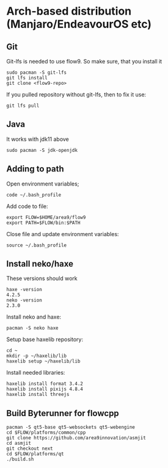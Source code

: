 # Arch-based distribution (Manjaro/EndeavourOS etc)

## Git
Git-lfs is needed to use flow9. So make sure, that you install it

	sudo pacman -S git-lfs
	git lfs install
	git clone <flow9-repo> 

If you pulled repository without git-lfs, then to fix it use:

	git lfs pull

## Java

It works with jdk11 above

	sudo pacman -S jdk-openjdk

## Adding to path
Open environment variables;

	code ~/.bash_profile

Add code to file:

	export FLOW=$HOME/area9/flow9
	export PATH=$FLOW/bin:$PATH

Close file and update environment variables:

	source ~/.bash_profile

## Install neko/haxe
These versions should work

	haxe -version
	4.2.5
	neko -version
	2.3.0

Install neko and haxe:

	pacman -S neko haxe

Setup base haxelib repository:

	cd ~
	mkdir -p ~/haxelib/lib
	haxelib setup ~/haxelib/lib

Install needed libraries:

	haxelib install format 3.4.2
	haxelib install pixijs 4.8.4
	haxelib install threejs

## Build Byterunner for flowcpp
	pacman -S qt5-base qt5-websockets qt5-webengine
	cd $FLOW/platforms/common/cpp
	git clone https://github.com/area9innovation/asmjit
	cd asmjit
	git checkout next
	cd $FLOW/platforms/qt
	./build.sh 
